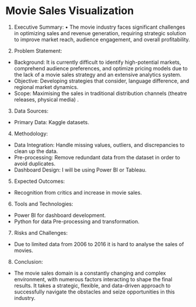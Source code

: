 # Movie Sales Visualization
1.	Executive Summary: 
•	The movie industry faces significant challenges in optimizing sales and revenue generation, requiring strategic solution to improve market reach, audience engagement, and overall profitability. 

2.	Problem Statement:
-	Background: It is currently difficult to identify high-potential markets, comprehend audience preferences, and optimize pricing models due to the lack of a movie sales strategy and an extensive analytics system.
-	Objective: Developing strategies that consider, language difference, and regional market dynamics.
-	Scope: Maximising the sales in traditional distribution channels (theatre releases, physical media) .

3.	Data Sources:
-	Primary Data: Kaggle datasets.

4.	Methodology:
-	Data Integration: Handle missing values, outliers, and discrepancies to clean up the data.
-	Pre-processing: Remove redundant data from the dataset in order to avoid duplicates.
-	Dashboard Design: I will be using Power BI or Tableau.
5.	Expected Outcomes:
-	Recognition from critics and increase in movie sales.
6. Tools and Technologies:
-	Power BI for dashboard development.
-	Python for data Pre-processing and transformation.
7. Risks and Challenges:
-	Due to limited data from 2006 to 2016 it is hard to analyse
the sales of movies.
8. Conclusion:
-	The movie sales domain is a constantly changing and complex environment, with numerous factors interacting to shape the final results. It takes a strategic, flexible, and data-driven approach to successfully navigate the obstacles and seize opportunities in this industry.

